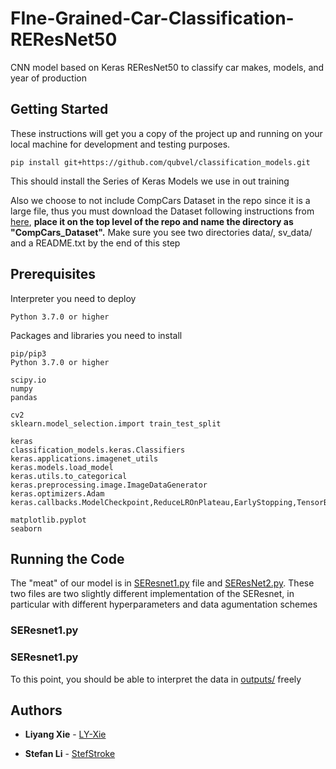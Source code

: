 # FIne-Grained-Car-Classification-REResNet50
CNN model based on Keras REResNet50 to classify car makes, models, and year of production

## Getting Started

These instructions will get you a copy of the project up and running on your local machine for development and testing purposes.


```
pip install git+https://github.com/qubvel/classification_models.git
```

This should install the Series of Keras Models we use in out training

Also we choose to not include CompCars Dataset in the repo since it is a large file, thus you must download the Dataset following instructions from [here](http://mmlab.ie.cuhk.edu.hk/datasets/comp_cars/instruction.txt), **place it on the top level of the repo and name the directory as "CompCars_Dataset".** Make sure you see two directories data/, sv_data/ and a README.txt by the end of this step

## Prerequisites

Interpreter you need to deploy

```
Python 3.7.0 or higher
```

Packages and libraries you need to install

```
pip/pip3
Python 3.7.0 or higher

scipy.io
numpy
pandas

cv2
sklearn.model_selection.import train_test_split

keras
classification_models.keras.Classifiers
keras.applications.imagenet_utils
keras.models.load_model
keras.utils.to_categorical
keras.preprocessing.image.ImageDataGenerator
keras.optimizers.Adam
keras.callbacks.ModelCheckpoint,ReduceLROnPlateau,EarlyStopping,TensorBoard

matplotlib.pyplot
seaborn
```

## Running the Code

The "meat" of our model is in [SEResnet1.py](SEResnet1.py) file and [SEResNet2.py](SEResNet2.py). These two files are two slightly different implementation of the SEResnet, in particular with different hyperparameters and data agumentation schemes

### SEResnet1.py
### SEResnet1.py

To this point, you should be able to interpret the data in [outputs/](outputs/) freely

## Authors

* **Liyang Xie** - [LY-Xie](https://github.com/LY-Xie)

* **Stefan Li** - [StefStroke](https://github.com/StefStroke)
